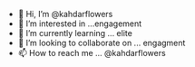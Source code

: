 - 👋 Hi, I’m @kahdarflowers
- 👀 I’m interested in ...engagement 
- 🌱 I’m currently learning ... elite  
- 💞️ I’m looking to collaborate on ... engagment 
- 📫 How to reach me ... @kahdarflowers

<!---
Flowersmillion/Flowersmillion is a ✨ special ✨ repository because its `README.md` (this file) appears on your GitHub profile.
You can click the Preview link to take a look at your changes.
--->

